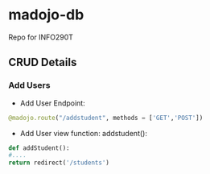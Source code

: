 # madojo-db
Repo for INFO290T 


## CRUD Details

### Add Users
* Add User Endpoint:  
``` python 
@madojo.route("/addstudent", methods = ['GET','POST']) 
```
* Add User view function: addstudent():
``` python 
def addStudent():
#....
return redirect('/students')
```
